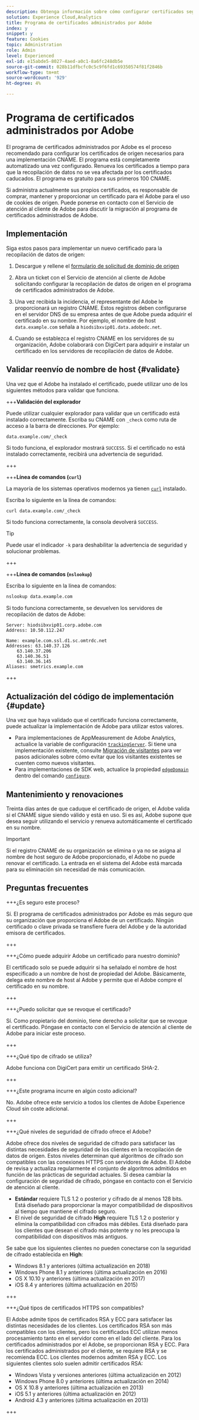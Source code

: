```yaml
---
description: Obtenga información sobre cómo configurar certificados seguros para utilizarlos con cookies de origen de Adobe Experience Cloud.
solution: Experience Cloud,Analytics
title: Programa de certificados administrados por Adobe
index: y
snippet: y
feature: Cookies
topic: Administration
role: Admin
level: Experienced
exl-id: e15abde5-8027-4aed-a0c1-8a6fc248db5e
source-git-commit: 028b11dfbcfc0c5c9f6fd1c69350574f81f2846b
workflow-type: tm+mt
source-wordcount: '929'
ht-degree: 4%

---
```


# Programa de certificados administrados por Adobe

El programa de certificados administrados por Adobe es el proceso recomendado para configurar los certificados de origen necesarios para una implementación CNAME. El programa está completamente automatizado una vez configurado. Renueva los certificados a tiempo para que la recopilación de datos no se vea afectada por los certificados caducados. El programa es gratuito para sus primeros 100 CNAME.

Si administra actualmente sus propios certificados, es responsable de comprar, mantener y proporcionar un certificado para el Adobe para el uso de cookies de origen. Puede ponerse en contacto con el Servicio de atención al cliente de Adobe para discutir la migración al programa de certificados administrados de Adobe.

## Implementación

Siga estos pasos para implementar un nuevo certificado para la recopilación de datos de origen:

1. Descargue y rellene el [formulario de solicitud de dominio de origen](cookies/assets/First_Party_Domain_Request_Form.xlsx)

1. Abra un ticket con el Servicio de atención al cliente de Adobe solicitando configurar la recopilación de datos de origen en el programa de certificados administrados de Adobe.

1. Una vez recibida la incidencia, el representante del Adobe le proporcionará un registro CNAME. Estos registros deben configurarse en el servidor DNS de su empresa antes de que Adobe pueda adquirir el certificado en su nombre. Por ejemplo, el nombre de host `data.example.com` señala a `hiodsibxvip01.data.adobedc.net`.

1. Cuando se establezca el registro CNAME en los servidores de su organización, Adobe colaborará con DigiCert para adquirir e instalar un certificado en los servidores de recopilación de datos de Adobe.

## Validar reenvío de nombre de host {#validate}

Una vez que el Adobe ha instalado el certificado, puede utilizar uno de los siguientes métodos para validar que funciona.

+++**Validación del explorador**

Puede utilizar cualquier explorador para validar que un certificado está instalado correctamente. Escriba su CNAME con `_check` como ruta de acceso a la barra de direcciones. Por ejemplo:

`data.example.com/_check`

Si todo funciona, el explorador mostrará `SUCCESS`. Si el certificado no está instalado correctamente, recibirá una advertencia de seguridad.

+++

+++**Línea de comandos (`curl`)**

La mayoría de los sistemas operativos modernos ya tienen [`curl`](https://curl.se) instalado.

Escriba lo siguiente en la línea de comandos:

```sh
curl data.example.com/_check
```

Si todo funciona correctamente, la consola devolverá `SUCCESS`.

>[!TIP]
>
>Puede usar el indicador `-k` para deshabilitar la advertencia de seguridad y solucionar problemas.

+++

+++**Línea de comandos (`nslookup`)**

Escriba lo siguiente en la línea de comandos:

```sh
nslookup data.example.com
```

Si todo funciona correctamente, se devuelven los servidores de recopilación de datos de Adobe:

```text
Server: hiodsibxvip01.corp.adobe.com
Address: 10.50.112.247

Name: example.com.ssl.d1.sc.omtrdc.net
Addresses: 63.140.37.126
    63.140.37.206
    63.140.36.51
    63.140.36.145
Aliases: smetrics.example.com
```

+++

## Actualización del código de implementación {#update}

Una vez que haya validado que el certificado funciona correctamente, puede actualizar la implementación de Adobe para utilizar estos valores.

* Para implementaciones de AppMeasurement de Adobe Analytics, actualice la variable de configuración [`trackingServer`](https://experienceleague.adobe.com/en/docs/analytics/implementation/vars/config-vars/trackingserver). Si tiene una implementación existente, consulte [Migración de visitantes](https://experienceleague.adobe.com/en/docs/analytics/technotes/visitor-migration) para ver pasos adicionales sobre cómo evitar que los visitantes existentes se cuenten como nuevos visitantes.
* Para implementaciones de SDK web, actualice la propiedad [`edgeDomain`](https://experienceleague.adobe.com/en/docs/experience-platform/web-sdk/commands/configure/edgedomain) dentro del comando [`configure`](https://experienceleague.adobe.com/en/docs/experience-platform/web-sdk/commands/configure/overview).

## Mantenimiento y renovaciones

Treinta días antes de que caduque el certificado de origen, el Adobe valida si el CNAME sigue siendo válido y está en uso. Si es así, Adobe supone que desea seguir utilizando el servicio y renueva automáticamente el certificado en su nombre.

>[!IMPORTANT]
>
>Si el registro CNAME de su organización se elimina o ya no se asigna al nombre de host seguro de Adobe proporcionado, el Adobe no puede renovar el certificado. La entrada en el sistema del Adobe está marcada para su eliminación sin necesidad de más comunicación.

## Preguntas frecuentes

+++¿Es seguro este proceso?

Sí. El programa de certificados administrados por Adobe es más seguro que su organización que proporciona el Adobe de un certificado. Ningún certificado o clave privada se transfiere fuera del Adobe y de la autoridad emisora de certificados.

+++

+++¿Cómo puede adquirir Adobe un certificado para nuestro dominio?

El certificado solo se puede adquirir si ha señalado el nombre de host especificado a un nombre de host de propiedad del Adobe. Básicamente, delega este nombre de host al Adobe y permite que el Adobe compre el certificado en su nombre.

+++

+++¿Puedo solicitar que se revoque el certificado?

Sí. Como propietario del dominio, tiene derecho a solicitar que se revoque el certificado. Póngase en contacto con el Servicio de atención al cliente de Adobe para iniciar este proceso.

+++

+++¿Qué tipo de cifrado se utiliza?

Adobe funciona con DigiCert para emitir un certificado SHA-2.

+++

+++¿Este programa incurre en algún costo adicional?

No. Adobe ofrece este servicio a todos los clientes de Adobe Experience Cloud sin coste adicional.

+++

+++¿Qué niveles de seguridad de cifrado ofrece el Adobe?

Adobe ofrece dos niveles de seguridad de cifrado para satisfacer las distintas necesidades de seguridad de los clientes en la recopilación de datos de origen. Estos niveles determinan qué algoritmos de cifrado son compatibles con las conexiones HTTPS con servidores de Adobe. El Adobe de revisa y actualiza regularmente el conjunto de algoritmos admitidos en función de las prácticas de seguridad actuales. Si desea cambiar la configuración de seguridad de cifrado, póngase en contacto con el Servicio de atención al cliente.

* **Estándar** requiere TLS 1.2 o posterior y cifrado de al menos 128 bits. Está diseñado para proporcionar la mayor compatibilidad de dispositivos al tiempo que mantiene el cifrado seguro.
* El nivel de seguridad de cifrado **High** requiere TLS 1.2 o posterior y elimina la compatibilidad con cifrados más débiles. Está diseñado para los clientes que desean el cifrado más potente y no les preocupa la compatibilidad con dispositivos más antiguos.

Se sabe que los siguientes clientes no pueden conectarse con la seguridad de cifrado establecida en **High**:

* Windows 8.1 y anteriores (última actualización en 2018)
* Windows Phone 8.1 y anteriores (última actualización en 2016)
* OS X 10.10 y anteriores (última actualización en 2017)
* iOS 8.4 y anteriores (última actualización en 2015)

+++

+++¿Qué tipos de certificados HTTPS son compatibles?

El Adobe admite tipos de certificados RSA y ECC para satisfacer las distintas necesidades de los clientes. Los certificados RSA son más compatibles con los clientes, pero los certificados ECC utilizan menos procesamiento tanto en el servidor como en el lado del cliente. Para los certificados administrados por el Adobe, se proporcionan RSA y ECC. Para los certificados administrados por el cliente, se requiere RSA y se recomienda ECC. Los clientes modernos admiten RSA y ECC. Los siguientes clientes solo suelen admitir certificados RSA:

* Windows Vista y versiones anteriores (última actualización en 2012)
* Windows Phone 8.0 y anteriores (última actualización en 2014)
* OS X 10.8 y anteriores (última actualización en 2013)
* iOS 5.1 y anteriores (última actualización en 2012)
* Android 4.3 y anteriores (última actualización en 2013)

+++
